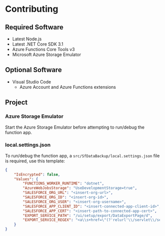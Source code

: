 # Contributing

## Required Software

- Latest Node.js
- Latest .NET Core SDK 3.1
- Azure Functions Core Tools v3
- Microsoft Azure Storage Emulator

## Optional Software

- Visual Studio Code
  - Azure Account and Azure Functions extensions

## Project

### Azure Storage Emulator

Start the Azure Storage Emulator before attempting to run/debug the function app.

### local.settings.json

To run/debug the function app, a `src/SfDataBackup/local.settings.json` file is required, use this template:

```json
{
    "IsEncrypted": false,
    "Values": {
        "FUNCTIONS_WORKER_RUNTIME": "dotnet",
        "AzureWebJobsStorage": "UseDevelopmentStorage=true",
        "SALESFORCE_ORG_URL": "<insert-org-url>",
        "SALESFORCE_ORG_ID": "<insert-org-id>",
        "SALESFORCE_ORG_USER": "<insert-org-username>",
        "SALESFORCE_APP_CLIENT_ID": "<insert-connected-app-client-id>",
        "SALESFORCE_APP_CERT": "<insert-path-to-connected-app-cert>",
        "EXPORT_SERVICE_PATH": "/ui/setup/export/DataExportPage/d",
        "EXPORT_SERVICE_REGEX": "<a\\s+href=\"(?'relurl'\\/servlet\\/servlet\\.OrgExport\\?.+?)\""
    }
}
```